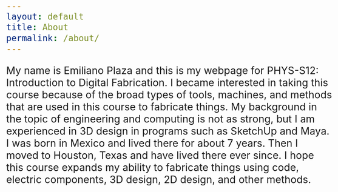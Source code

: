 ```yaml
---
layout: default
title: About
permalink: /about/
---
```


<body style="font-size: 20pt">
	My name is Emiliano Plaza and this is my webpage for PHYS-S12: Introduction to Digital Fabrication. I became interested in taking this course because of the broad types of tools, machines, and methods that are used in this course to fabricate things. My background in the topic of engineering and computing is not as strong, but I am experienced in 3D design in programs such as SketchUp and Maya. I was born in Mexico and lived there for about 7 years. Then I moved to Houston, Texas and have lived there ever since. I hope this course expands my ability to fabricate things using code, electric components, 3D design, 2D design, and other methods.
</body>